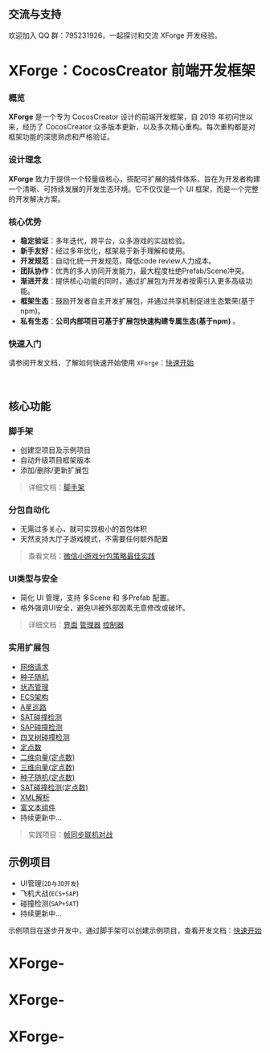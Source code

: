 ## 交流与支持
欢迎加入 QQ 群：795231926，一起探讨和交流 XForge 开发经验。

# XForge：CocosCreator 前端开发框架

### 概览

**XForge** 是一个专为 CocosCreator 设计的前端开发框架，自 2019 年初问世以来，经历了 CocosCreator 众多版本更新，以及多次精心重构。每次重构都是对框架功能的深思熟虑和严格验证。

### 设计理念
**XForge** 致力于提供一个轻量级核心，搭配可扩展的插件体系，旨在为开发者构建一个清晰、可持续发展的开发生态环境。它不仅仅是一个 UI 框架，而是一个完整的开发解决方案。

### 核心优势

- **稳定验证**：多年迭代，跨平台，众多游戏的实战检验。
- **新手友好**：经过多年优化，框架易于新手理解和使用。
- **开发规范**：自动化统一开发规范，降低code review人力成本。
- **团队协作**：优秀的多人协同开发能力，最大程度杜绝Prefab/Scene冲突。
- **渐进开发**：提供核心功能的同时，通过扩展包为开发者按需引入更多高级功能。
- **框架生态**：鼓励开发者自主开发扩展包，并通过共享机制促进生态繁荣(基于npm)。
- **私有生态**：**公司内部项目可基于扩展包快速构建专属生态(基于npm)** 。

### 快速入门

请参阅开发文档，了解如何快速开始使用 `XForge`：[快速开始](https://gitee.com/cocos2d-zp/cococs-creator-frame-3d/wikis/pages?sort_id=9433202&doc_id=5075526)

<br/>

## 核心功能
### 脚手架
- 创建空项目及示例项目
- 自动升级项目框架版本
- 添加/删除/更新扩展包

> 详细文档：[脚手架](https://gitee.com/cocos2d-zp/cococs-creator-frame-3d/wikis/pages?sort_id=9432724&doc_id=5075526)

### 分包自动化
- 无需过多关心，就可实现极小的首包体积
- 天然支持大厅子游戏模式，不需要任何额外配置

> 查看文档：[微信小游戏分包策略最佳实践](https://gitee.com/cocos2d-zp/cococs-creator-frame-3d/wikis/pages?sort_id=9794871&doc_id=5075526) 

### UI类型与安全
- 简化 UI 管理，支持 多Scene 和 多Prefab 配置。
- 格外强调UI安全，避免UI被外部因素无意修改或破坏。

> 详细文档：[界面](https://gitee.com/cocos2d-zp/cococs-creator-frame-3d/wikis/pages?sort_id=9432731&doc_id=5075526)  [管理器](https://gitee.com/cocos2d-zp/cococs-creator-frame-3d/wikis/pages?sort_id=9433095&doc_id=5075526) [控制器](https://gitee.com/cocos2d-zp/cococs-creator-frame-3d/wikis/pages?sort_id=9433094&doc_id=5075526)

### 实用扩展包
- [网络请求](https://gitee.com/cocos2d-zp/cococs-creator-frame-3d/wikis/pages?sort_id=9949228&doc_id=5075526)
- [种子随机](https://gitee.com/cocos2d-zp/cococs-creator-frame-3d/wikis/pages?sort_id=9990908&doc_id=5075526)
- [状态管理](https://gitee.com/cocos2d-zp/cococs-creator-frame-3d/wikis/pages?sort_id=9949205&doc_id=5075526)
- [ECS架构](https://gitee.com/cocos2d-zp/cococs-creator-frame-3d/wikis/pages?sort_id=9949310&doc_id=5075526)
- [A星巡路](https://gitee.com/cocos2d-zp/cococs-creator-frame-3d/wikis/pages?sort_id=9949229&doc_id=5075526)
- [SAT碰撞检测](https://gitee.com/cocos2d-zp/cococs-creator-frame-3d/wikis/pages?sort_id=9949235&doc_id=5075526)
- [SAP碰撞检测](https://gitee.com/cocos2d-zp/cococs-creator-frame-3d/wikis/pages?sort_id=10074354&doc_id=5075526)
- [四叉树碰撞检测](https://gitee.com/cocos2d-zp/cococs-creator-frame-3d/wikis/pages?sort_id=9949230&doc_id=5075526)
- [定点数](https://gitee.com/cocos2d-zp/cococs-creator-frame-3d/wikis/pages?sort_id=9949317&doc_id=5075526)
- [二维向量(定点数)](https://gitee.com/cocos2d-zp/cococs-creator-frame-3d/wikis/pages?sort_id=9949318&doc_id=5075526)
- [三维向量(定点数)](https://gitee.com/cocos2d-zp/cococs-creator-frame-3d/wikis/pages?sort_id=9949319&doc_id=5075526)
- [种子随机(定点数)](https://gitee.com/cocos2d-zp/cococs-creator-frame-3d/wikis/pages?sort_id=9949320&doc_id=5075526)
- [SAT碰撞检测(定点数)](https://gitee.com/cocos2d-zp/cococs-creator-frame-3d/wikis/pages?sort_id=9949321&doc_id=5075526)
- [XML解析](https://gitee.com/cocos2d-zp/cococs-creator-frame-3d/wikis/pages?sort_id=10065695&doc_id=5075526)
- [富文本组件](https://gitee.com/cocos2d-zp/cococs-creator-frame-3d/wikis/pages?sort_id=9991392&doc_id=5075526)
- 持续更新中...

> 实践项目：[帧同步联机对战](https://store.cocos.com/app/zh/detail/5987)


## 示例项目
- UI管理(`2D与3D开发`)
- 飞机大战(`ECS+SAP`)
- 碰撞检测(`SAP+SAT`)
- 持续更新中...

示例项目在逐步开发中，通过脚手架可以创建示例项目，查看开发文档：[快速开始](https://gitee.com/cocos2d-zp/cococs-creator-frame-3d/wikis/pages?sort_id=9433202&doc_id=5075526)
# XForge-
# XForge-
# XForge-
